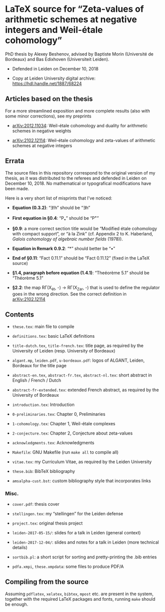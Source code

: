 # LaTeX source for “Zeta-values of arithmetic schemes at negative integers and Weil-étale cohomology”

PhD thesis by Alexey Beshenov,
advised by
Baptiste Morin (Université de Bordeaux) and
Bas Edixhoven (Universiteit Leiden).


* Defended in Leiden on December 10, 2018

* Copy at Leiden University digital archive:
  https://hdl.handle.net/1887/68224


## Articles based on the thesis

For a more streamlined exposition and more complete results
(also with some minor corrections), see my preprints

* [arXiv:2012.11034](https://arxiv.org/abs/2012.11034):
  Weil-étale cohomology and duality for arithmetic schemes in negative weights

* [arXiv:2102.12114](https://arxiv.org/abs/2102.12114):
  Weil-étale cohomology and zeta-values of arithmetic schemes at negative integers


## Errata

The source files in this repository correspond to the original version of my
thesis, as it was distributed to the referees and defended in Leiden on
December 10, 2018. No mathematical or typografical modifications have been made.

Here is a very short list of misprints that I've noticed:

* **Equation (0.3.2)**:
  “∃!h” should be “∃h”

* **First equation in §0.4**:
  “P<sub>•</sub>” should be “P<sup>•</sup>”

* **§0.9**:
  a more correct section title would be “Modified étale cohomology with compact
  support”, or “à la Zink” (cf. Appendix 2 to K. Haberland, *Galois cohomology
  of algebraic number fields* (1978)).

* **Equation in Remark 0.9.2**:
  “*” should better be “•”

* **End of §0.11**:
  “Fact 0.11.1” should be “Fact 0.11.12” (fixed in the LaTeX source)

* **§1.4, paragraph before equation (1.4.1)**:
  “Theéorème 5.1” should be “Théorème 5.1”

* **§2.2**:
  the map RΓ(X<sub>ét</sub>, -) → RΓ(X<sub>Zar</sub>, -) that is used to define
  the regulator goes in the wrong direction.  See the correct definition in
  [arXiv:2102.12114](https://arxiv.org/abs/2102.12114)


## Contents

* `these.tex`:
  main file to compile

* `definitions.tex`:
  basic LaTeX definitions

* `title-dutch.tex`, `title-french.tex`:
  title page, as required by the University of Leiden
  (resp. University of Bordeaux)

* `algant.mp`, `leiden.pdf`, `u-bordeaux.pdf`:
  logos of ALGANT, Leiden, Bordeaux for the title page

* `abstract-en.tex`, `abstract-fr.tex`, `abstract-nl.tex`:
  short abstract in English / French / Dutch

* `abstract-fr-extended.tex`:
  extended French abstract, as required by the University of Bordeaux

* `introduction.tex`:
  Introduction

* `0-preliminaries.tex`:
  Chapter 0, Preliminaries

* `1-cohomology.tex`:
  Chapter 1, Weil-étale complexes

* `2-conjecture.tex`:
  Chapter 2, Conjecture about zeta-values

* `acknowledgments.tex`:
  Acknowledgments

* `Makefile`:
  GNU Makefile (run `make all` to compile all)

* `vitae.tex`:
  my Curriculum Vitae, as required by the Leiden University

* `these.bib`:
  BibTeX bibliography

* `amsalpha-cust.bst`:
  custom bibliography style that incorporates links


### Misc.

* `cover.pdf`:
  thesis cover

* `stellingen.tex`:
  my “stellingen” for the Leiden defense

* `project.tex`:
  original thesis project

* `leiden-2017-05-15/`:
  slides for a talk in Leiden (general context)

* `leiden-2017-12-04/`:
  slides and notes for a talk in Leiden (more technical details)

* `sortbib.pl`:
  a short script for sorting and pretty-printing the .bib entries

* `pdfa.xmpi`, `these.xmpdata`:
  some files to produce PDF/A


## Compiling from the source

Assuming `pdflatex`, `xelatex`, `bibtex`, `mpost` etc. are present in the
system, together with the required LaTeX packages and fonts, running `make`
should be enough.
